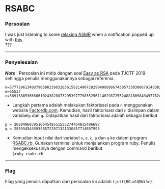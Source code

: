 # RSABC

### Persoalan

I was just listening to some [relaxing ASMR](https://www.youtube.com/watch?v=J2g3lvNkAfI&feature=youtu.be) when a notification popped up with [this](https://static.tjctf.org/68f148e8d4b5ceb8f9fa6da568db024c28b80b55891fba49880b76b35d436114_rsa.txt). \
???
____________________________________

### Penyelesaian

***Note*** : Persoalan ini mirip dengan soal [Easy as RSA](https://github.com/zst-ctf/tjctf-2019-writeups/tree/master/Writeups/Easy_as_RSA) pada TJCTF 2019 sehingga penulis menggunakannya sebagai referensi.

```
n=57772961349879658023983283615621490728299498090674385733830087914838280699121
e=65537
c=36913885366666102438288732953977798352561146298725524881805840497762448828130
```

- Langkah pertama adalah melakukan faktorisasi pada `n` menggunakan website [Factordb.com](factordb.com). Kemudian, hasil faktorisasi dari `n` disimpan dalam variabel`p` dan `q`. Didapatkan hasil dari faktorisasi adalah sebagai berikut.

```
p = 202049603951664548551555274464815496697
q = 285934543893985722871321330457714807993
```

- Kemudian input nilai dari variabel `n`, `e`, `c`, `p` dan `q` ke dalam program [RSABC.rb](). Gunakan terminal untuk menjalankan program ruby. Penulis mengeksekusinya dengan command berikut. \
`$ruby rsabc.rb`
____________________________________

### Flag

Flag yang penulis dapatkan dari persoalan ini adalah `tjctf{BOLm1QMWi3c}`.
